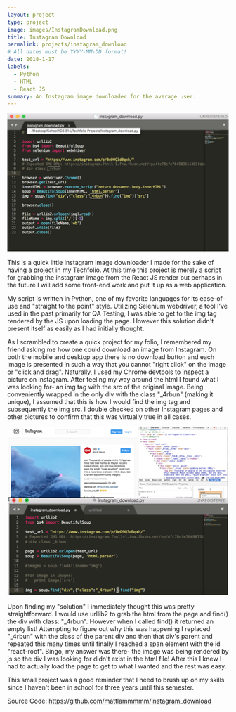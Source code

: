 ```yaml
---
layout: project
type: project
image: images/InstagramDownload.png
title: Instagram Download
permalink: projects/instagram_download
# All dates must be YYYY-MM-DD format!
date: 2018-1-17
labels:
  - Python
  - HTML
  - React JS
summary: An Instagram image downloader for the average user.
---
```


<img class="ui medium right floated rounded image" src="../images/InstagramDownload1.png">

This is a quick little Instagram image downloader I made for the sake of having a project in my Techfolio. At this time this project is merely a script for grabbing the instagram image from the React JS render but perhaps in the future I will add some front-end work and put it up as a web application.

My script is written in Python, one of my favorite languages for its ease-of-use and "straight to the point" style. Utilizing Selenium webdriver, a tool I've used in the past primarily for QA Testing, I was able to get to the img tag rendered by the JS upon loading the page. However this solution didn't present itself as easily as I had initially thought.

As I scrambled to create a quick project for my folio, I remembered my friend asking me how one could download an image from Instagram. On both the mobile and desktop app there is no download button and each image is presented in such a way that you cannot "right click" on the image or "click and drag". Naturally, I used my Chrome devtools to inspect a picture on instagram. After feeling my way around the html I found what I was looking for- an img tag with the src of the original image. Being conveniently wrapped in the only div with the class "_4rbun" (making it unique), I assumed that this is how I would find the img tag and subsequently the img src. I double checked on other Instagram pages and other pictures to confirm that this was virtually true in all cases.

<img class="ui medium right floated rounded image" src="../images/InstagramDownload2.png">

Upon finding my "solution" I immediately thought this was pretty straightforward. I would use urllib2 to grab the html from the page and find() the div with class: "_4rbun". However when I called find() it returned an empty list! Attempting to figure out why this was happening I replaced "_4rbun" with the class of the parent div and then that div's parent and repeated this many times until finally I reached a span element with the id "react-root". Bingo, my answer was there- the image was being rendered by js so the div I was looking for didn't exist in the html file! After this I knew I had to actually load the page to get to what I wanted and the rest was easy.
  
This small project was a good reminder that I need to brush up on my skills since I haven't been in school for three years until this semester.

Source Code: <a href="https://github.com/mattlammmmm/instagram_download">https://github.com/mattlammmmm/instagram_download</a>
